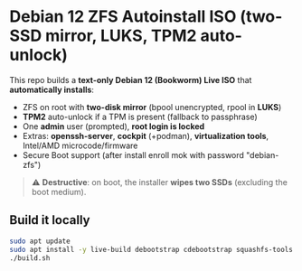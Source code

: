 # Debian 12 ZFS Autoinstall ISO (two-SSD mirror, LUKS, TPM2 auto-unlock)

This repo builds a **text-only Debian 12 (Bookworm) Live ISO** that **automatically installs**:
- ZFS on root with **two-disk mirror** (bpool unencrypted, rpool in **LUKS**)
- **TPM2** auto-unlock if a TPM is present (fallback to passphrase)
- One **admin** user (prompted), **root login is locked**
- Extras: **openssh-server**, **cockpit** (+podman), **virtualization tools**, Intel/AMD microcode/firmware
- Secure Boot support (after install enroll mok with password "debian-zfs")

> ⚠️ **Destructive**: on boot, the installer **wipes two SSDs** (excluding the boot medium).

## Build it locally

```bash
sudo apt update
sudo apt install -y live-build debootstrap cdebootstrap squashfs-tools xorriso syslinux-common dosfstools
./build.sh
